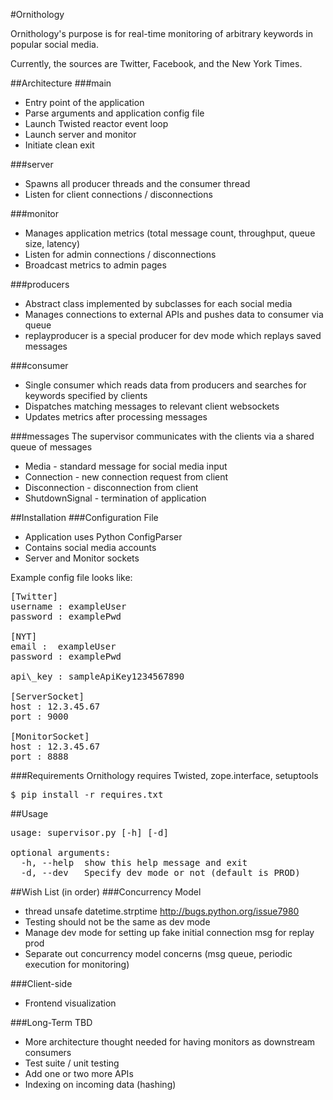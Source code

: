 #Ornithology

Ornithology's purpose is for real-time monitoring of 
arbitrary keywords in popular social media. 

Currently, the sources are Twitter, Facebook, and the New York Times.

##Architecture
###main
* Entry point of the application
* Parse arguments and application config file
* Launch Twisted reactor event loop
* Launch server and monitor
* Initiate clean exit 

###server
* Spawns all producer threads and the consumer thread
* Listen for client connections / disconnections

###monitor
* Manages application metrics (total message count, throughput, queue size, latency)
* Listen for admin connections / disconnections
* Broadcast metrics to admin pages

###producers
* Abstract class implemented by subclasses for each social media
* Manages connections to external APIs and pushes data to consumer via queue
* replayproducer is a special producer for dev mode which replays saved messages

###consumer
* Single consumer which reads data from producers and searches for keywords
specified by clients 
* Dispatches matching messages to relevant client websockets 
* Updates metrics after processing messages

###messages
The supervisor communicates with the clients via a shared queue of messages
* Media - standard message for social media input
* Connection - new connection request from client
* Disconnection - disconnection from client
* ShutdownSignal - termination of application

##Installation
###Configuration File
* Application uses Python ConfigParser
* Contains social media accounts
* Server and Monitor sockets

Example config file looks like:
<pre>
[Twitter]
username : exampleUser
password : examplePwd

[NYT]
email :  exampleUser
password : examplePwd

api\_key : sampleApiKey1234567890

[ServerSocket]
host : 12.3.45.67
port : 9000

[MonitorSocket]
host : 12.3.45.67
port : 8888
</pre>

###Requirements
Ornithology requires Twisted, zope.interface, setuptools
<pre>
$ pip install -r requires.txt
</pre>

##Usage
<pre>
usage: supervisor.py [-h] [-d]

optional arguments:
  -h, --help  show this help message and exit
  -d, --dev   Specify dev mode or not (default is PROD)
</pre>

##Wish List (in order)
###Concurrency Model
* thread unsafe datetime.strptime http://bugs.python.org/issue7980
* Testing should not be the same as dev mode
* Manage dev mode for setting up fake initial connection msg for replay prod
* Separate out concurrency model concerns (msg queue, periodic execution for monitoring)

###Client-side
* Frontend visualization

###Long-Term TBD
* More architecture thought needed for having monitors as downstream consumers
* Test suite / unit testing
* Add one or two more APIs
* Indexing on incoming data (hashing)


